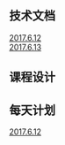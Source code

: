 
## 技术文档
[2017.6.12](./linux-introduction.md)  
[2017.6.13]()


## 课程设计



## 每天计划
[2017.6.12](./linux-introduction.md)
